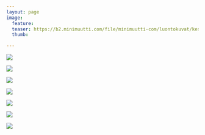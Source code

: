 ```yaml
---
layout: page
image:
  feature:
  teaser: https://b2.minimuutti.com/file/minimuutti-com/luontokuvat/kes%C3%A4/13/DS65865-245px.jpg
  thumb:

---
```


![](https://b2.minimuutti.com/file/minimuutti-com/luontokuvat/kes%C3%A4/13/DS658551-800px.jpg)

![](https://b2.minimuutti.com/file/minimuutti-com/luontokuvat/kes%C3%A4/13/DS658651-800px.jpg)

![](https://b2.minimuutti.com/file/minimuutti-com/luontokuvat/kes%C3%A4/13/DS658681-800px.jpg)

![](https://b2.minimuutti.com/file/minimuutti-com/luontokuvat/kes%C3%A4/13/DS658751-800px.jpg)

![](https://b2.minimuutti.com/file/minimuutti-com/luontokuvat/kes%C3%A4/13/DS65971-800px.jpg)

![](https://b2.minimuutti.com/file/minimuutti-com/luontokuvat/kes%C3%A4/13/DS65964-800px.jpg)

![](https://b2.minimuutti.com/file/minimuutti-com/luontokuvat/kes%C3%A4/13/DS65966-800px.jpg)
